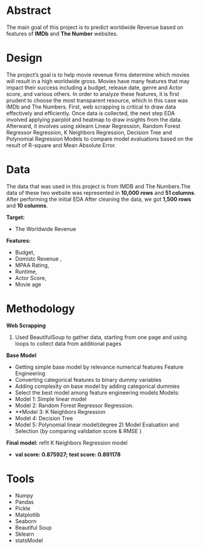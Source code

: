 # Abstract
The main goal of this project is to predict worldwide Revenue based on features of **IMDb** and **The Number** websites.

# Design
The project’s goal is to help movie revenue firms determine which movies will result in a high worldwide gross. Movies have many features that may impact their success including a budget, release date, genre and Actor score, and various others. In order to analyze these features, it is first prudent to choose the most transparent resource, which in this case was IMDb and The  Numbers. First, web scrapping is critical to draw data effectively and efficiently. Once data is collected, the next step EDA involved applying pairplot and heatmap to draw insights from the data. Afterward, it involves using sklearn Linear Regression, Random Forest Regressor Regression, K Neighbors Regression, Decision Tree and Polynomial Regression Models to compare model evaluations based on the result of R-square and Mean Absolute Error.

# Data
The data that was used in this project is from IMDB and The Numbers.The data of these two website was represented in **10,000 rows** and **51 columns**.
After performing the initial EDA After cleaning the data, we got **1,500 rows** and **10 columns**.

**Target:**
* The Worldwide Revenue

**Features:**
* Budget,
* Domistc Revenue ,
* MPAA Rating,
* Runtime,
* Actor Score,
* Movie age

# Methodology
**Web Scrapping**
1. Used BeautifulSoup to gather data, starting from one page and using loops to collect data from additional pages

**Base Model**
* Getting simple base model by relevance numerical features Feature Engineering
* Converting categorical features to binary dummy variables
* Adding complexity on base model by adding categorical dummies
* Select the best model among feature engineering models Models: 
* Model 1: Simple linear model
* Model 2: Random Forest Regressor Regression.
* **Model 3: K Neighbors Regression
* Model 4: Decision Tree
* Model 5: Polynomial linear model(degree 2) 
Model Evaluation and Selection (by comparing validation score & RMSE )

**Final model:** refit K Neighbors Regression model 
* **val score: 0.875927; test score: 0.891178**

# Tools
* Numpy
* Pandas
* Pickle
* Matplotlib
* Seaborn
* Beautiful Soup
* Sklearn
* statsModel
